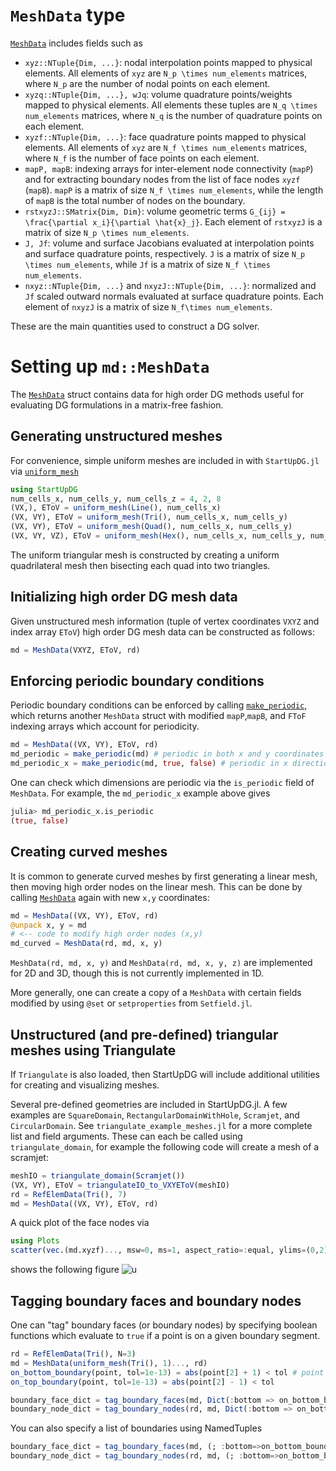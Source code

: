 # `MeshData` type

[`MeshData`](@ref) includes fields such as
* `xyz::NTuple{Dim, ...}`: nodal interpolation points mapped to physical elements. All elements of `xyz` are ``N_p \times num_elements`` matrices, where ``N_p`` are the number of nodal points on each element.
* `xyzq::NTuple{Dim, ...}, wJq`: volume quadrature points/weights mapped to physical elements. All elements these tuples are ``N_q \times num_elements`` matrices, where ``N_q`` is the number of quadrature points on each element.
* `xyzf::NTuple{Dim, ...}`: face quadrature points mapped to physical elements. All elements of `xyz` are ``N_f \times num_elements`` matrices, where ``N_f`` is the number of face points on each element.
* `mapP, mapB`: indexing arrays for inter-element node connectivity (`mapP`) and for extracting boundary nodes from the list of face nodes `xyzf` (`mapB`). `mapP` is a matrix of size ``N_f \times num_elements``, while the length of `mapB` is the total number of nodes on the boundary.
* `rstxyzJ::SMatrix{Dim, Dim}`: volume geometric terms ``G_{ij} = \frac{\partial x_i}{\partial \hat{x}_j}``. Each element of `rstxyzJ` is a matrix of size ``N_p \times num_elements``.
* `J, Jf`: volume and surface Jacobians evaluated at interpolation points and surface quadrature points, respectively. `J` is a matrix of size ``N_p \times num_elements``, while `Jf` is a matrix of size ``N_f \times num_elements``. 
* `nxyz::NTuple{Dim, ...}` and `nxyzJ::NTuple{Dim, ...}`: normalized and `Jf` scaled outward normals evaluated at surface quadrature points. Each element of `nxyzJ` is a matrix of size ``N_f\times num_elements``. 

These are the main quantities used to construct a DG solver. 

# Setting up `md::MeshData`

The [`MeshData`](@ref) struct contains data for high order DG methods useful for evaluating DG formulations in a matrix-free fashion.

## Generating unstructured meshes

For convenience, simple uniform meshes are included in with `StartUpDG.jl` via [`uniform_mesh`](@ref)
```julia
using StartUpDG
num_cells_x, num_cells_y, num_cells_z = 4, 2, 8
(VX,), EToV = uniform_mesh(Line(), num_cells_x)
(VX, VY), EToV = uniform_mesh(Tri(), num_cells_x, num_cells_y)
(VX, VY), EToV = uniform_mesh(Quad(), num_cells_x, num_cells_y)
(VX, VY, VZ), EToV = uniform_mesh(Hex(), num_cells_x, num_cells_y, num_cells_z)
```
The uniform triangular mesh is constructed by creating a uniform quadrilateral mesh then bisecting each quad into two triangles.

## Initializing high order DG mesh data

Given unstructured mesh information (tuple of vertex coordinates `VXYZ` and index array `EToV`) high order DG mesh data can be constructed as follows:
```julia
md = MeshData(VXYZ, EToV, rd)
```

## Enforcing periodic boundary conditions

Periodic boundary conditions can be enforced by calling [`make_periodic`](@ref), which returns another `MeshData` struct with modified `mapP`,`mapB`, and `FToF` indexing arrays which account for periodicity.
```julia
md = MeshData((VX, VY), EToV, rd)
md_periodic = make_periodic(md) # periodic in both x and y coordinates
md_periodic_x = make_periodic(md, true, false) # periodic in x direction, but not y
```
One can check which dimensions are periodic via the `is_periodic` field of `MeshData`. For example, the `md_periodic_x` example above gives
```julia
julia> md_periodic_x.is_periodic
(true, false)
```

## Creating curved meshes

It is common to generate curved meshes by first generating a linear mesh, then moving high order nodes on the linear mesh. This can be done by calling [`MeshData`](@ref) again with new `x,y` coordinates:
```julia
md = MeshData((VX, VY), EToV, rd)
@unpack x, y = md
# <-- code to modify high order nodes (x,y)
md_curved = MeshData(rd, md, x, y)
```
`MeshData(rd, md, x, y)` and `MeshData(rd, md, x, y, z)` are implemented for 2D and 3D, though this is not currently implemented in 1D.

More generally, one can create a copy of a `MeshData` with certain fields modified by using `@set` or `setproperties` from `Setfield.jl`.

## Unstructured (and pre-defined) triangular meshes using Triangulate

If `Triangulate` is also loaded, then StartUpDG will include additional utilities for creating and visualizing meshes. 

Several pre-defined geometries are included in StartUpDG.jl. A few examples are `SquareDomain`, `RectangularDomainWithHole`, `Scramjet`, and `CircularDomain`. See `triangulate_example_meshes.jl` for a more complete list and field arguments. These can each be called using `triangulate_domain`, for example the following code will create a mesh of a scramjet:
```julia
meshIO = triangulate_domain(Scramjet())
(VX, VY), EToV = triangulateIO_to_VXYEToV(meshIO)
rd = RefElemData(Tri(), 7)
md = MeshData((VX, VY), EToV, rd)
```
A quick plot of the face nodes via 
```julia
using Plots
scatter(vec.(md.xyzf)..., msw=0, ms=1, aspect_ratio=:equal, ylims=(0,2), leg=false)
```
shows the following figure
![u](assets/scramjet.png)

## Tagging boundary faces and boundary nodes

One can "tag" boundary faces (or boundary nodes) by specifying boolean functions which evaluate to `true` if a point is on a given boundary segment. 
```julia
rd = RefElemData(Tri(), N=3)
md = MeshData(uniform_mesh(Tri(), 1)..., rd)
on_bottom_boundary(point, tol=1e-13) = abs(point[2] + 1) < tol # point = (x,y)
on_top_boundary(point, tol=1e-13) = abs(point[2] - 1) < tol    

boundary_face_dict = tag_boundary_faces(md, Dict(:bottom => on_bottom_boundary, :top => on_top_boundary))
boundary_node_dict = tag_boundary_nodes(rd, md, Dict(:bottom => on_bottom_boundary, :top => on_top_boundary))
```

You can also specify a list of boundaries using NamedTuples 
```julia
boundary_face_dict = tag_boundary_faces(md, (; :bottom=>on_bottom_boundary,:top=>on_top_boundary))
boundary_node_dict = tag_boundary_nodes(rd, md, (; :bottom=>on_bottom_boundary,:top=>on_top_boundary))
```


